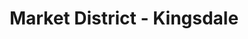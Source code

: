 ---
title: "Market District - Kingsdale"
url: /columbus/market-district-kingsdale/
shop: Supermarkt
---